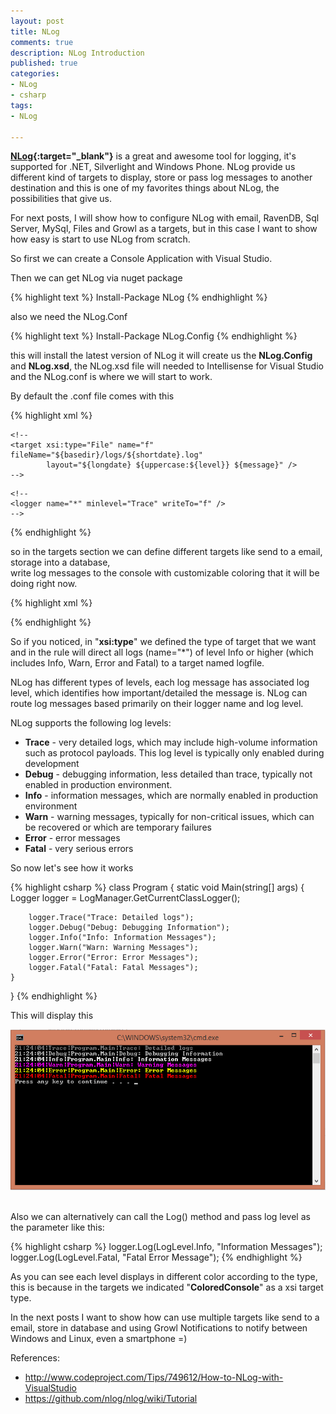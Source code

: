 ```yaml
---
layout: post
title: NLog
comments: true
description: NLog Introduction
published: true
categories:
- NLog
- csharp
tags:
- NLog

---
```


**[NLog](http://nlog-project.org/){:target="_blank"}** is a great and awesome tool for logging, it's supported for .NET, Silverlight and Windows Phone. NLog provide us different 
kind of targets to display, store or pass log messages to another destination and this is one of my favorites things about NLog,
the possibilities that give us.

For next posts, I will show how to configure NLog with email, RavenDB, Sql Server, MySql, Files and Growl as a targets, but in this 
case I want to show how easy is start to use NLog from scratch.

So first we can create a Console Application with Visual Studio.

Then we can get NLog via nuget package

{% highlight text %}
Install-Package NLog
{% endhighlight %}

also we need the NLog.Conf

{% highlight text %}
Install-Package NLog.Config
{% endhighlight %}

this will install the latest version of NLog it will create us the **NLog.Config** and **NLog.xsd**, the NLog.xsd file
will needed to Intellisense for Visual Studio and the NLog.conf is where we will start to work.

By default the .conf file comes with this

{% highlight xml %}
<?xml version="1.0" encoding="utf-8" ?>
<nlog xmlns="http://www.nlog-project.org/schemas/NLog.xsd"
      xmlns:xsi="http://www.w3.org/2001/XMLSchema-instance">

  <!-- 
  See https://github.com/nlog/nlog/wiki/Configuration-file 
  for information on customizing logging rules and outputs.
   -->
  <targets>
    <!-- add your targets here -->
    
    <!--
    <target xsi:type="File" name="f" fileName="${basedir}/logs/${shortdate}.log"
            layout="${longdate} ${uppercase:${level}} ${message}" />
    -->
  </targets>

  <rules>
    <!-- add your logging rules here -->
    
    <!--
    <logger name="*" minlevel="Trace" writeTo="f" />
    -->
  </rules>
</nlog>
{% endhighlight %}

so in the targets section we can define different targets like send to a email, storage into a database,  
write log messages to the console with customizable coloring that it will be doing right now.

{% highlight xml %}
  <targets>
    <target name="console" xsi:type="ColoredConsole" layout="${date:format=HH\:mm\:ss}|${level}|${stacktrace}|${message}" /> 
  </targets>
  
  <rules>
    <logger name="*" minlevel="Trace" writeTo="console" />
  </rules>
{% endhighlight %}

So if you noticed, in "**xsi:type**" we defined the type of target that we want and in the rule will direct all logs (name="*") 
of level Info or higher (which includes Info, Warn, Error and Fatal) to a target named logfile.

NLog has different types of levels, each log message has associated log level, which identifies how important/detailed the message is. 
NLog can route log messages based primarily on their logger name and log level.

NLog supports the following log levels:

* **Trace** - very detailed logs, which may include high-volume information such as protocol payloads. This log level is typically only enabled during development
* **Debug** - debugging information, less detailed than trace, typically not enabled in production environment.
* **Info** - information messages, which are normally enabled in production environment
* **Warn** - warning messages, typically for non-critical issues, which can be recovered or which are temporary failures
* **Error** - error messages
* **Fatal** - very serious errors

So now let's see how it works

{% highlight csharp %}
class Program
{
    static void Main(string[] args)
    {
        Logger logger = LogManager.GetCurrentClassLogger();

        logger.Trace("Trace: Detailed logs");
        logger.Debug("Debug: Debugging Information");
        logger.Info("Info: Information Messages");
        logger.Warn("Warn: Warning Messages");
        logger.Error("Error: Error Messages");
        logger.Fatal("Fatal: Fatal Messages");
    }
}
{% endhighlight %}

This will display this

<center>
<img alt="nlogConsole" src="/images/NlogConsole.png">
</center>
<br />

Also we can alternatively can call the Log() method and pass log level as the parameter like this:

{% highlight csharp %}
logger.Log(LogLevel.Info, "Information Messages");
logger.Log(LogLevel.Fatal, "Fatal Error Message");
{% endhighlight %}

As you can see each level displays in different color according to the type, this is because in the targets we indicated 
"**ColoredConsole**" as a xsi target type.

In the next posts I want to show how can use multiple targets like send to a email, store in database and using Growl Notifications
to notify between Windows and Linux, even a smartphone =)

References:

* <a target="_blank" href="http://www.codeproject.com/Tips/749612/How-to-NLog-with-VisualStudio">http://www.codeproject.com/Tips/749612/How-to-NLog-with-VisualStudio</a>
* <a target="_blank" href="https://github.com/nlog/nlog/wiki/Tutorial">https://github.com/nlog/nlog/wiki/Tutorial</a>


